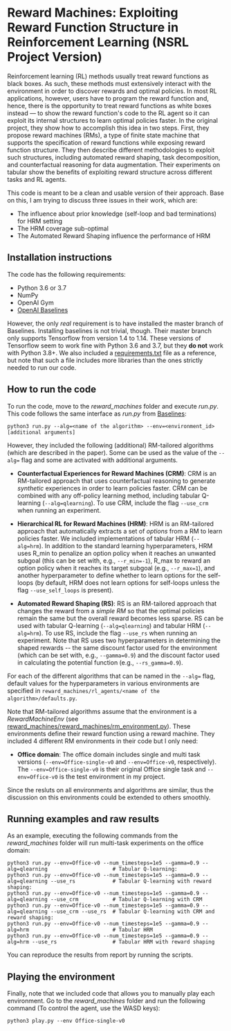 # Reward Machines: Exploiting Reward Function Structure in Reinforcement Learning (NSRL Project Version)

Reinforcement learning (RL) methods usually treat reward functions as black boxes. As such, these methods must extensively interact with the environment in order to discover rewards and optimal policies. In most RL applications, however, users have to program the reward function and, hence, there is the opportunity to treat reward functions as white boxes instead — to show the reward function's code to the RL agent so it can exploit its internal structures to learn optimal policies faster. In the original project, they show how to accomplish this idea in two steps. First, they propose reward machines (RMs), a type of finite state machine that supports the specification of reward functions while exposing reward function structure. They then describe different methodologies to exploit such structures, including automated reward shaping, task decomposition, and counterfactual reasoning for data augmentation. Their experiments on tabular show the benefits of exploiting reward structure across different tasks and RL agents.

This code is meant to be a clean and usable version of their approach. Base on this, I am trying to discuss three issues in their work, which are:

- The influence about prior knowledge (self-loop and bad terminations) for HRM setting
- The HRM coverage sub-optimal
- The Automated Reward Shaping influence the performance of HRM

## Installation instructions

The code has the following requirements: 

- Python 3.6 or 3.7
- NumPy
- OpenAI Gym
- [OpenAI Baselines](https://github.com/openai/baselines)

However, the only *real* requirement is to have installed the master branch of Baselines. Installing baselines is not trivial, though. Their master branch only supports Tensorflow from version 1.4 to 1.14. These versions of Tensorflow seem to work fine with Python 3.6 and 3.7, but they **do not** work with Python 3.8+. We also included a [requirements.txt](requirements.txt) file as a reference, but note that such a file includes more libraries than the ones strictly needed to run our code.

## How to run the code

To run the code, move to the *reward_machines* folder and execute *run.py*. This code follows the same interface as *run.py* from [Baselines](https://github.com/openai/baselines):

```
python3 run.py --alg=<name of the algorithm> --env=<environment_id> [additional arguments]
```

However, they included the following (additional) RM-tailored algorithms (which are described in the paper). Some can be used as the value of the `--alg=` flag and some are activated with additional arguments.

- **Counterfactual Experiences for Reward Machines (CRM)**: CRM is an RM-tailored approach that uses counterfactual reasoning to generate *synthetic* experiences in order to learn policies faster. CRM can be combined with any off-policy learning method, including tabular Q-learning (`--alg=qlearning`). To use CRM, include the flag `--use_crm` when running an experiment.

- **Hierarchical RL for Reward Machines (HRM)**: HRM is an RM-tailored approach that automatically extracts a set of *options* from a RM to learn policies faster. We included implementations of tabular HRM (`--alg=hrm`). In addition to the standard learning hyperparameters, HRM uses R_min to penalize an option policy when it reaches an unwanted subgoal (this can be set with, e.g., `--r_min=-1`), R_max to reward an option policy when it reaches its target subgoal (e.g., `--r_max=1`), and another hyperparameter to define whether to learn options for the self-loops (by default, HRM does not learn options for self-loops unless the flag `--use_self_loops` is present).

- **Automated Reward Shaping (RS)**: RS is an RM-tailored approach that changes the reward from a *simple RM* so that the optimal policies remain the same but the overall reward becomes less sparse. RS can be used with tabular Q-learning (`--alg=qlearning`) and tabular HRM (`--alg=hrm`). To use RS, include the flag `--use_rs` when running an experiment. Note that RS uses two hyperparameters in determining the shaped rewards -- the same discount factor used for the environment (which can be set with, e.g., `--gamma=0.9`) and the discount factor used in calculating the potential function (e.g., `--rs_gamma=0.9`). 

For each of the different algorithms that can be named in the `--alg=` flag, default values for the hyperparameters in various environments are specified in `reward_machines/rl_agents/<name of the algorithm>/defaults.py`.

Note that RM-tailored algorithms assume that the environment is a *RewardMachineEnv* (see [reward_machines/reward_machines/rm_environment.py](reward_machines/reward_machines/rm_environment.py)). These environments define their reward function using a reward machine. They included 4 different RM environments in their code but I only need:

- **Office domain**: The office domain includes single and multi task versions (`--env=Office-single-v0` and `--env=Office-v0`, respectively). The `--env=Office-single-v0` is their original Office single task and `--env=Office-v0` is the test environment in my project.

Since the resluts on all environments and algorithms are similar, thus the discussion on this environments could be extended to others smoothly.

## Running examples and raw results

As an example, executing the following commands from the *reward_machines* folder will run multi-task experiments on the office domain:

```
python3 run.py --env=Office-v0 --num_timesteps=1e5 --gamma=0.9 --alg=qlearning                     # Tabular Q-learning: 
python3 run.py --env=Office-v0 --num_timesteps=1e5 --gamma=0.9 --alg=qlearning --use_rs            # Tabular Q-learning with reward shaping: 
python3 run.py --env=Office-v0 --num_timesteps=1e5 --gamma=0.9 --alg=qlearning --use_crm           # Tabular Q-learning with CRM 
python3 run.py --env=Office-v0 --num_timesteps=1e5 --gamma=0.9 --alg=qlearning --use_crm --use_rs  # Tabular Q-learning with CRM and reward shaping: 
python3 run.py --env=Office-v0 --num_timesteps=1e5 --gamma=0.9 --alg=hrm                           # Tabular HRM 
python3 run.py --env=Office-v0 --num_timesteps=1e5 --gamma=0.9 --alg=hrm --use_rs                  # Tabular HRM with reward shaping 
```

You can reproduce the results from report by running the scripts.

## Playing the environment

Finally, note that we included code that allows you to manually play each environment. Go to the *reward_machines* folder and run the following command (To control the agent, use the WASD keys):

```
python3 play.py --env Office-single-v0
```